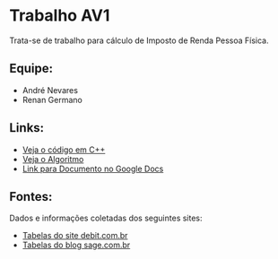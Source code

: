 # Trabalho AV1
Trata-se de trabalho para cálculo de Imposto de Renda Pessoa Física.  

## Equipe:
-  André Nevares
-  Renan Germano

## Links:
- [Veja o código em C++](https://github.com/andrenevares/andrenevares/blob/master/linguagemC%2B%2B/trabalhos/trabalho.cpp)
- [Veja o Algoritmo](https://github.com/andrenevares/andrenevares/blob/master/linguagemC%2B%2B/trabalhos/algoritmo.md)
- [Link para Documento no Google Docs](https://docs.google.com/document/d/1DLb-hRqZA5urDce7NF--U4GCl4WvwEpZfbIQG-g-s5I/edit?usp=sharing)

## Fontes:
Dados e informações coletadas dos seguintes sites:

- [Tabelas do site debit.com.br](https://www.debit.com.br/tabelas/tabelas-irrf.php)
- [Tabelas do blog sage.com.br](https://blog.sage.com.br/quais-sao-as-mudancas-na-declaracao-de-imposto-de-renda-2020-confira-a-tabela-de-aliquotas/)

